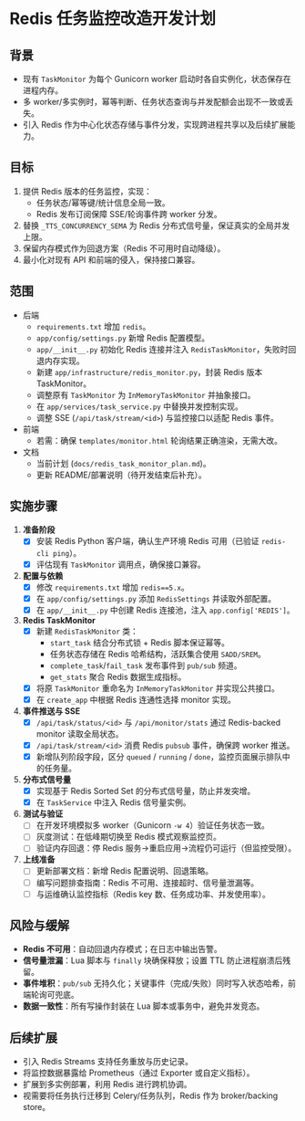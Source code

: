 # Redis 任务监控改造开发计划

## 背景
- 现有 `TaskMonitor` 为每个 Gunicorn worker 启动时各自实例化，状态保存在进程内存。
- 多 worker/多实例时，幂等判断、任务状态查询与并发配额会出现不一致或丢失。
- 引入 Redis 作为中心化状态存储与事件分发，实现跨进程共享以及后续扩展能力。

## 目标
1. 提供 Redis 版本的任务监控，实现：
   - 任务状态/幂等键/统计信息全局一致。
   - Redis 发布订阅保障 SSE/轮询事件跨 worker 分发。
2. 替换 `_TTS_CONCURRENCY_SEMA` 为 Redis 分布式信号量，保证真实的全局并发上限。
3. 保留内存模式作为回退方案（Redis 不可用时自动降级）。
4. 最小化对现有 API 和前端的侵入，保持接口兼容。

## 范围
- 后端
  - `requirements.txt` 增加 `redis`。
  - `app/config/settings.py` 新增 Redis 配置模型。
  - `app/__init__.py` 初始化 Redis 连接并注入 `RedisTaskMonitor`，失败时回退内存实现。
  - 新建 `app/infrastructure/redis_monitor.py`，封装 Redis 版本 TaskMonitor。
  - 调整原有 `TaskMonitor` 为 `InMemoryTaskMonitor` 并抽象接口。
  - 在 `app/services/task_service.py` 中替换并发控制实现。
  - 调整 SSE (`/api/task/stream/<id>`) 与监控接口以适配 Redis 事件。
- 前端
  - 若需：确保 `templates/monitor.html` 轮询结果正确渲染，无需大改。
- 文档
  - 当前计划 (`docs/redis_task_monitor_plan.md`)。
  - 更新 README/部署说明（待开发结束后补充）。

## 实施步骤
1. **准备阶段**
   - [x] 安装 Redis Python 客户端，确认生产环境 Redis 可用（已验证 `redis-cli ping`）。
   - [x] 评估现有 `TaskMonitor` 调用点，确保接口兼容。
2. **配置与依赖**
   - [x] 修改 `requirements.txt` 增加 `redis==5.x`。
   - [x] 在 `app/config/settings.py` 添加 `RedisSettings` 并读取外部配置。
   - [x] 在 `app/__init__.py` 中创建 Redis 连接池，注入 `app.config['REDIS']`。
3. **Redis TaskMonitor**
   - [x] 新建 `RedisTaskMonitor` 类：
        - `start_task` 结合分布式锁 + Redis 脚本保证幂等。
        - 任务状态存储在 Redis 哈希结构，活跃集合使用 `SADD/SREM`。
        - `complete_task`/`fail_task` 发布事件到 `pub/sub` 频道。
        - `get_stats` 聚合 Redis 数据生成指标。
   - [x] 将原 `TaskMonitor` 重命名为 `InMemoryTaskMonitor` 并实现公共接口。
   - [x] 在 `create_app` 中根据 Redis 连通性选择 monitor 实现。
4. **事件推送与 SSE**
   - [x] `/api/task/status/<id>` 与 `/api/monitor/stats` 通过 Redis-backed monitor 读取全局状态。
   - [x] `/api/task/stream/<id>` 消费 Redis `pubsub` 事件，确保跨 worker 推送。
   - [x] 新增队列阶段字段，区分 `queued` / `running` / `done`，监控页面展示排队中的任务量。
5. **分布式信号量**
   - [x] 实现基于 Redis Sorted Set 的分布式信号量，防止并发突增。
   - [x] 在 `TaskService` 中注入 Redis 信号量实例。
6. **测试与验证**
   - [ ] 在开发环境模拟多 worker（Gunicorn `-w 4`）验证任务状态一致。
   - [ ] 灰度测试：在低峰期切换至 Redis 模式观察监控页。
   - [ ] 验证内存回退：停 Redis 服务->重启应用->流程仍可运行（但监控受限）。
7. **上线准备**
   - [ ] 更新部署文档：新增 Redis 配置说明、回退策略。
   - [ ] 编写问题排查指南：Redis 不可用、连接超时、信号量泄漏等。
   - [ ] 与运维确认监控指标（Redis key 数、任务成功率、并发使用率）。

## 风险与缓解
- **Redis 不可用**：自动回退内存模式；在日志中输出告警。
- **信号量泄漏**：Lua 脚本与 `finally` 块确保释放；设置 TTL 防止进程崩溃后残留。
- **事件堆积**：`pub/sub` 无持久化；关键事件（完成/失败）同时写入状态哈希，前端轮询可兜底。
- **数据一致性**：所有写操作封装在 Lua 脚本或事务中，避免并发竞态。

## 后续扩展
- 引入 Redis Streams 支持任务重放与历史记录。
- 将监控数据暴露给 Prometheus（通过 Exporter 或自定义指标）。
- 扩展到多实例部署，利用 Redis 进行跨机协调。
- 视需要将任务执行迁移到 Celery/任务队列，Redis 作为 broker/backing store。
